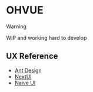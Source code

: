# OHVUE

> [!WARNING]
> WIP and working hard to develop

## UX Reference

- [Ant Design](https://ant.design/)
- [NextUI](https://nextui.org/)
- [Naive UI](https://www.naiveui.com/en-US/)
